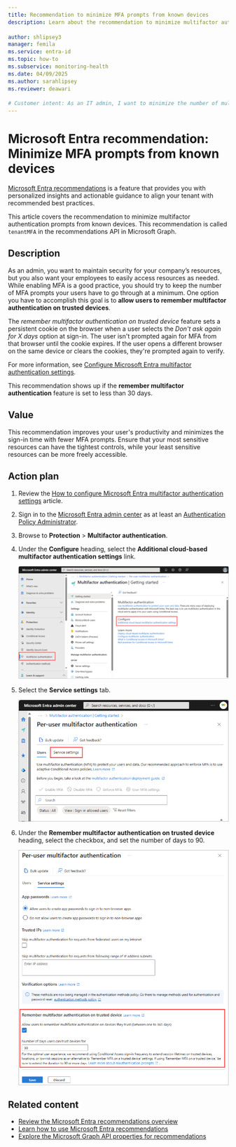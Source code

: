 ```yaml
---
title: Recommendation to minimize MFA prompts from known devices
description: Learn about the recommendation to minimize multifactor authentication prompts from known devices in Microsoft Entra ID.

author: shlipsey3
manager: femila
ms.service: entra-id
ms.topic: how-to
ms.subservice: monitoring-health
ms.date: 04/09/2025
ms.author: sarahlipsey
ms.reviewer: deawari

# Customer intent: As an IT admin, I want to minimize the number of multifactor authentication prompts my users receive from known devices so that they can access resources more easily and securely.
---
```


# Microsoft Entra recommendation: Minimize MFA prompts from known devices 

[Microsoft Entra recommendations](overview-recommendations.md) is a feature that provides you with personalized insights and actionable guidance to align your tenant with recommended best practices.

This article covers the recommendation to minimize multifactor authentication prompts from known devices. This recommendation is called `tenantMFA` in the recommendations API in Microsoft Graph. 

## Description

As an admin, you want to maintain security for your company’s resources, but you also want your employees to easily access resources as needed. While enabling MFA is a good practice, you should try to keep the number of MFA prompts your users have to go through at a minimum. One option you have to accomplish this goal is to **allow users to remember multifactor authentication on trusted devices**.

The *remember multifactor authentication on trusted device* feature sets a persistent cookie on the browser when a user selects the *Don't ask again for X days* option at sign-in. The user isn't prompted again for MFA from that browser until the cookie expires. If the user opens a different browser on the same device or clears the cookies, they're prompted again to verify.

For more information, see [Configure Microsoft Entra multifactor authentication settings](../identity/authentication/howto-mfa-mfasettings.md).

This recommendation shows up if the **remember multifactor authentication** feature is set to less than 30 days.

## Value 

This recommendation improves your user's productivity and minimizes the sign-in time with fewer MFA prompts. Ensure that your most sensitive resources can have the tightest controls, while your least sensitive resources can be more freely accessible.

## Action plan

1. Review the [How to configure Microsoft Entra multifactor authentication settings](../identity/authentication/howto-mfa-mfasettings.md) article.

1. Sign in to the [Microsoft Entra admin center](https://entra.microsoft.com) as at least an [Authentication Policy Administrator](../../identity/role-based-access-control/permissions-reference.md#authentication-policy-administrator).

1. Browse to **Protection** > **Multifactor authentication**.

1. Under the **Configure** heading, select the **Additional cloud-based multifactor authentication settings** link.

    ![Screenshot of the configuration settings link in Microsoft Entra multifactor authentication section.](media/recommendation-mfa-from-known-devices/multifactor-authentication-configure-link.png)

1. Select the **Service settings** tab.

    ![Screenshot of the MFA page with the Service settings tab selected.](media/recommendation-mfa-from-known-devices/multifactor-authentication-service-settings.png)

1. Under the **Remember multifactor authentication on trusted device** heading, select the checkbox, and set the number of days to 90.

    ![Screenshot of remember MFA on trusted devices.](media/recommendation-mfa-from-known-devices/multifactor-authentication-remember-known-devices.png)

## Related content

- [Review the Microsoft Entra recommendations overview](overview-recommendations.md)
- [Learn how to use Microsoft Entra recommendations](howto-use-recommendations.md)
- [Explore the Microsoft Graph API properties for recommendations](/graph/api/resources/recommendation)
